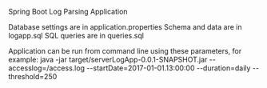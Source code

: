 Spring Boot Log Parsing Application

Database settings are in application.properties
Schema and data are in logapp.sql
SQL queries are in queries.sql

Application can be run from command line using these parameters, for example:
java -jar target/serverLogApp-0.0.1-SNAPSHOT.jar --accesslog=/access.log --startDate=2017-01-01.13:00:00 --duration=daily --threshold=250